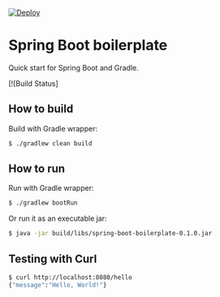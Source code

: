 [![Deploy](https://www.herokucdn.com/deploy/button.svg)](https://heroku.com/deploy)

# Spring Boot boilerplate
 
Quick start for Spring Boot and Gradle.

[![Build Status]

## How to build

Build with Gradle wrapper:

```sh
$ ./gradlew clean build
```

## How to run

Run with Gradle wrapper:

```sh
$ ./gradlew bootRun
```

Or run it as an executable jar:

```sh
$ java -jar build/libs/spring-boot-boilerplate-0.1.0.jar
```

## Testing with Curl

```sh
$ curl http://localhost:8080/hello
{"message":"Hello, World!"}
```
